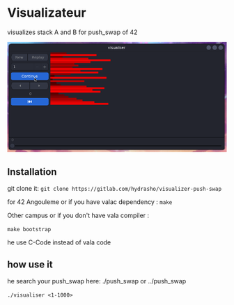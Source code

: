 # Visualizateur 

visualizes stack A and B for push_swap of 42

<img src="push_viz.gif"/>

## Installation

git clone it:
```git clone https://gitlab.com/hydrasho/visualizer-push-swap```

for 42 Angouleme or if you have valac dependency :
```make```

Other campus or if you don't have vala compiler :

```make bootstrap```

he use C-Code instead of vala code

## how use it 

he search your push_swap here:  ./push_swap  or  ../push_swap

```./visualiser <1-1000>```

